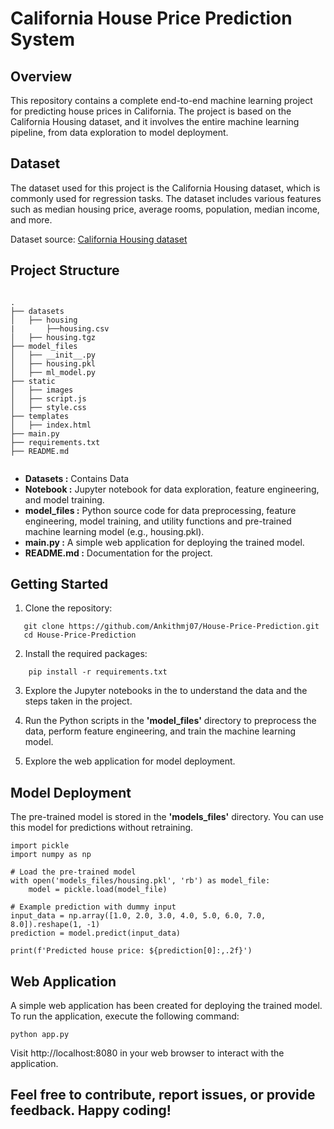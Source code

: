 # California House Price Prediction System

## Overview

This repository contains a complete end-to-end machine learning project for predicting house prices in California. The project is based on the California Housing dataset, and it involves the entire machine learning pipeline, from data exploration to model deployment.

## Dataset

The dataset used for this project is the California Housing dataset, which is commonly used for regression tasks. The dataset includes various features such as median housing price, average rooms, population, median income, and more.

Dataset source: [California Housing dataset](https://www.kaggle.com/datasets/camnugent/california-housing-prices)

## Project Structure

```

.
├── datasets
│   ├── housing
|       ├──housing.csv
│   ├── housing.tgz
├── model_files
│   ├── __init__.py
│   ├── housing.pkl
│   ├── ml_model.py
├── static
│   ├── images
│   ├── script.js
│   ├── style.css
├── templates
│   ├── index.html
├── main.py
├── requirements.txt
├── README.md


```

- **Datasets :** Contains Data
- **Notebook :** Jupyter notebook for data exploration, feature engineering, and model training.
- **model_files :** Python source code for data preprocessing, feature engineering, model training, and utility functions and pre-trained machine learning model (e.g., housing.pkl).
- **main.py :** A simple web application for deploying the trained model.
- **README.md :** Documentation for the project.

 ## Getting Started

1. Clone the repository:
 ```
    git clone https://github.com/Ankithmj07/House-Price-Prediction.git
    cd House-Price-Prediction
 ```

2. Install the required packages:
```
    pip install -r requirements.txt
```

3. Explore the Jupyter notebooks in the to understand the data and the steps taken in the project.

4. Run the Python scripts in the **'model_files'** directory to preprocess the data, perform feature engineering, and train the machine learning model.

5.  Explore the web application for model deployment.

## Model Deployment

The pre-trained model is stored in the **'models_files'** directory. You can use this model for predictions without retraining.

```
import pickle
import numpy as np

# Load the pre-trained model
with open('models_files/housing.pkl', 'rb') as model_file:
    model = pickle.load(model_file)

# Example prediction with dummy input
input_data = np.array([1.0, 2.0, 3.0, 4.0, 5.0, 6.0, 7.0, 8.0]).reshape(1, -1)
prediction = model.predict(input_data)

print(f'Predicted house price: ${prediction[0]:,.2f}')

```

## Web Application

A simple web application has been created for deploying the trained model. To run the application, execute the following command:

```
python app.py
```

Visit http://localhost:8080 in your web browser to interact with the application.

## Feel free to contribute, report issues, or provide feedback. Happy coding!
